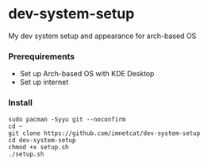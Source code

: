 # dev-system-setup
My dev system setup and appearance for arch-based OS

### Prerequirements
- Set up Arch-based OS with KDE Desktop
- Set up internet

### Install

```
sudo pacman -Syyu git --noconfirm
cd ~
git clone https://github.com/imnetcat/dev-system-setup
cd dev-system-setup
chmod +x setup.sh
./setup.sh
```
